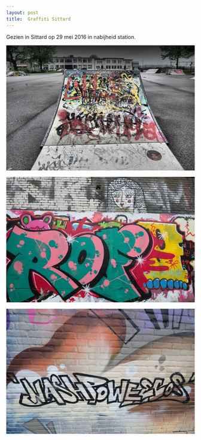 ```yaml
---
layout: post
title:  Graffiti Sittard
---
```

Gezien in Sittard op 29 mei 2016 in nabijheid station.

![class="responsive"](/img/IMGP6512-3.jpg) 


![](/img/IMGP6474.jpg-2)


![](/img/IMGP6486.jpg-2)
